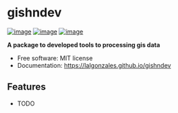 # gishndev


[![image](https://img.shields.io/pypi/v/gishndev.svg)](https://pypi.python.org/pypi/gishndev)
[![image](https://static.pepy.tech/badge/gishndev)](https://pepy.tech/project/gishndev)
[![image](https://img.shields.io/conda/vn/conda-forge/gishndev.svg)](https://anaconda.org/conda-forge/gishndev)


**A package to developed tools to processing gis data**


-   Free software: MIT license
-   Documentation: https://lalgonzales.github.io/gishndev


## Features

-   TODO
